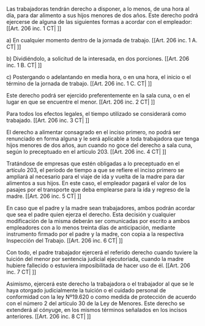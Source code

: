 Las trabajadoras tendrán derecho a disponer, a lo menos, de una hora al día, para dar alimento a sus hijos menores de dos años. Este derecho podrá ejercerse de alguna de las siguientes formas a acordar con el empleador: [[Art. 206 inc. 1 CT| ]]

a) En cualquier momento dentro de la jornada de trabajo. [[Art. 206 inc. 1 A. CT| ]]

b) Dividiéndolo, a solicitud de la interesada, en dos porciones. [[Art. 206 inc. 1 B. CT| ]]

c) Postergando o adelantando en media hora, o en una hora, el inicio o el término de la jornada de trabajo. [[Art. 206 inc. 1 C. CT| ]]

Este derecho podrá ser ejercido preferentemente en la sala cuna, o en el lugar en que se encuentre el menor. [[Art. 206 inc. 2 CT| ]]

Para todos los efectos legales, el tiempo utilizado se considerará como trabajado. [[Art. 206 inc. 3 CT| ]]

El derecho a alimentar consagrado en el inciso primero, no podrá ser renunciado en forma alguna y le será aplicable a toda trabajadora que tenga hijos menores de dos años, aun cuando no goce del derecho a sala cuna, según lo preceptuado en el artículo 203. [[Art. 206 inc. 4 CT| ]]

Tratándose de empresas que estén obligadas a lo preceptuado en el artículo 203, el período de tiempo a que se refiere el inciso primero se ampliará al necesario para el viaje de ida y vuelta de la madre para dar alimentos a sus hijos. En este caso, el empleador pagará el valor de los pasajes por el transporte que deba emplearse para la ida y regreso de la madre. [[Art. 206 inc. 5 CT| ]]

En caso que el padre y la madre sean trabajadores, ambos podrán acordar que sea el padre quien ejerza el derecho. Esta decisión y cualquier modificación de la misma deberán ser comunicadas por escrito a ambos empleadores con a lo menos treinta días de anticipación, mediante instrumento firmado por el padre y la madre, con copia a la respectiva Inspección del Trabajo. [[Art. 206 inc. 6 CT| ]]

Con todo, el padre trabajador ejercerá el referido derecho cuando tuviere la tuición del menor por sentencia judicial ejecutoriada, cuando la madre hubiere fallecido o estuviera imposibilitada de hacer uso de él. [[Art. 206 inc. 7 CT| ]]

Asimismo, ejercerá este derecho la trabajadora o el trabajador al que se le haya otorgado judicialmente la tuición o el cuidado personal de conformidad con la ley Nº19.620 o como medida de protección de acuerdo con el número 2 del artículo 30 de la Ley de Menores. Este derecho se extenderá al cónyuge, en los mismos términos señalados en los incisos anteriores. [[Art. 206 inc. 8 CT| ]]